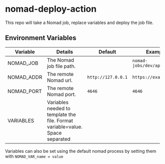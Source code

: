 # nomad-deploy-action
This repo will take a Nomad job, replace variables and deploy the job file.

## Environment Variables

| Variable   | Details                  | Default            | Example                    |
|------------|--------------------------|--------------------|----------------------------|
| NOMAD_JOB  | The Nomad job file path. |                    | `nomad-jobs/dev/app.nomad` |
| NOMAD_ADDR | The remote Nomad url.    | `http://127.0.0.1` | `https://example.com`      |
| NOMAD_PORT | The remote Nomad port.   | `4646`             | `4646`                     |
| VARIABLES  | Variables needed to template the file. Format variable=value. Space separated| | |

Variables can also be set using the default nomad process by setting them with `NOMAD_VAR_name = value`
